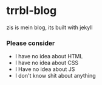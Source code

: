 # trrbl-blog
zis is mein blog, its built with jekyll


### Please consider

- I have no idea about HTML
- I have no idea about CSS
- I Have no idea about JS
- I don't know shit about anything

